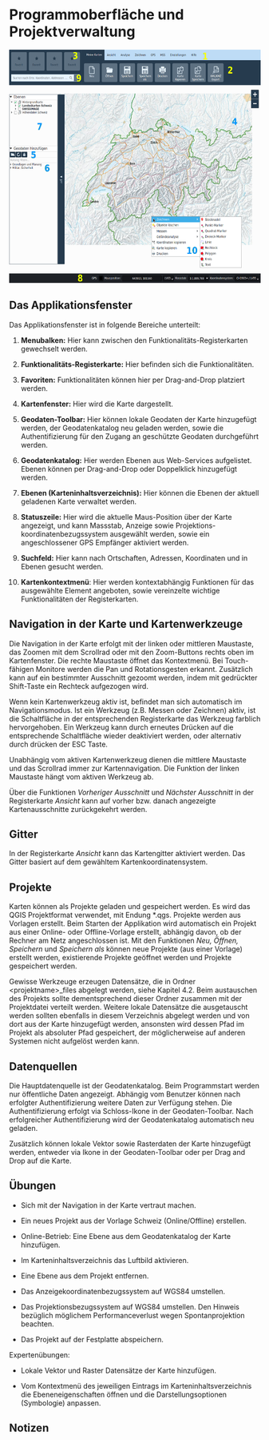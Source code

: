 # Programmoberfläche und Projektverwaltung

<img src="../media/image1.png" width="599" height="466" />

## Das Applikationsfenster

Das Applikationsfenster ist in folgende Bereiche unterteilt:

1.  **Menubalken:** Hier kann zwischen den Funktionalitäts-Registerkarten gewechselt werden.

2.  **Funktionalitäts-Registerkarte:** Hier befinden sich die Funktionalitäten.

3.  **Favoriten:** Funktionalitäten können hier per Drag-and-Drop platziert werden.

4.  **Kartenfenster:** Hier wird die Karte dargestellt.

5.  **Geodaten-Toolbar:** Hier können lokale Geodaten der Karte hinzugefügt werden, der Geodatenkatalog neu geladen werden, sowie die Authentifizierung für den Zugang an geschützte Geodaten durchgeführt werden.

6.  **Geodatenkatalog:** Hier werden Ebenen aus Web-Services aufgelistet. Ebenen können per Drag-and-Drop oder Doppelklick hinzugefügt werden.

7.  **Ebenen (Karteninhaltsverzeichnis):** Hier können die Ebenen der aktuell geladenen Karte verwaltet werden.

8.  **Statuszeile:** Hier wird die aktuelle Maus-Position über der Karte angezeigt, und kann Massstab, Anzeige sowie Projektions-koordinatenbezugssystem ausgewählt werden, sowie ein angeschlossener GPS Empfänger aktiviert werden.

9.  **Suchfeld:** Hier kann nach Ortschaften, Adressen, Koordinaten und in Ebenen gesucht werden.

10. **Kartenkontextmenü**: Hier werden kontextabhängig Funktionen für das ausgewählte Element angeboten, sowie vereinzelte wichtige Funktionalitäten der Registerkarten.

## Navigation in der Karte und Kartenwerkzeuge

Die Navigation in der Karte erfolgt mit der linken oder mittleren Maustaste, das Zoomen mit dem Scrollrad oder mit den Zoom-Buttons rechts oben im Kartenfenster. Die rechte Maustaste öffnet das Kontextmenü. Bei Touch-fähigen Monitore werden die Pan und Rotationsgesten erkannt. Zusätzlich kann auf ein bestimmter Ausschnitt gezoomt werden, indem mit gedrückter Shift-Taste ein Rechteck aufgezogen wird.

Wenn kein Kartenwerkzeug aktiv ist, befindet man sich automatisch im Navigationsmodus. Ist ein Werkzeug (z.B. Messen oder Zeichnen) aktiv, ist die Schaltfläche in der entsprechenden Registerkarte das Werkzeug farblich hervorgehoben. Ein Werkzeug kann durch erneutes Drücken auf die entsprechende Schaltfläche wieder deaktiviert werden, oder alternativ durch drücken der ESC Taste.

Unabhängig vom aktiven Kartenwerkzeug dienen die mittlere Maustaste und das Scrollrad immer zur Kartennavigation. Die Funktion der linken Maustaste hängt vom aktiven Werkzeug ab.

Über die Funktionen *Vorheriger Ausschnitt* und *Nächster Ausschnitt* in der Registerkarte *Ansicht* kann auf vorher bzw. danach angezeigte Kartenausschnitte zurückgekehrt werden.

## Gitter

In der Registerkarte *Ansicht* kann das Kartengitter aktiviert werden. Das Gitter basiert auf dem gewähltem Kartenkoordinatensystem.

## Projekte

Karten können als Projekte geladen und gespeichert werden. Es wird das QGIS Projektformat verwendet, mit Endung \*.qgs. Projekte werden aus Vorlagen erstellt. Beim Starten der Applikation wird automatisch ein Projekt aus einer Online- oder Offline-Vorlage erstellt, abhängig davon, ob der Rechner am Netz angeschlossen ist. Mit den Funktionen *Neu, Öffnen, Speichern* und *Speichern als* können neue Projekte (aus einer Vorlage) erstellt werden, existierende Projekte geöffnet werden und Projekte gespeichert werden.

Gewisse Werkzeuge erzeugen Datensätze, die in Ordner &lt;projektname&gt;\_files abgelegt werden, siehe Kapitel 4.2. Beim austauschen des Projekts sollte dementsprechend dieser Ordner zusammen mit der Projektdatei verteilt werden. Weitere lokale Datensätze die ausgetauscht werden sollten ebenfalls in diesem Verzeichnis abgelegt werden und von dort aus der Karte hinzugefügt werden, ansonsten wird dessen Pfad im Projekt als absoluter Pfad gespeichert, der möglicherweise auf anderen Systemen nicht aufgelöst werden kann.

## Datenquellen

Die Hauptdatenquelle ist der Geodatenkatalog. Beim Programmstart werden nur öffentliche Daten angezeigt. Abhängig vom Benutzer können nach erfolgter Authentifizierung weitere Daten zur Verfügung stehen. Die Authentifizierung erfolgt via Schloss-Ikone in der Geodaten-Toolbar. Nach erfolgreicher Authentifizierung wird der Geodatenkatalog automatisch neu geladen.

Zusätzlich können lokale Vektor sowie Rasterdaten der Karte hinzugefügt werden, entweder via Ikone in der Geodaten-Toolbar oder per Drag and Drop auf die Karte.

## Übungen

-   Sich mit der Navigation in der Karte vertraut machen.

-   Ein neues Projekt aus der Vorlage Schweiz (Online/Offline) erstellen.

-   Online-Betrieb: Eine Ebene aus dem Geodatenkatalog der Karte hinzufügen.

-   Im Karteninhaltsverzeichnis das Luftbild aktivieren.

-   Eine Ebene aus dem Projekt entfernen.

-   Das Anzeigekoordinatenbezugssystem auf WGS84 umstellen.

-   Das Projektionsbezugssystem auf WGS84 umstellen. Den Hinweis bezüglich möglichem Performanceverlust wegen Spontanprojektion beachten.

-   Das Projekt auf der Festplatte abspeichern.

Expertenübungen:

-   Lokale Vektor und Raster Datensätze der Karte hinzufügen.

-   Vom Kontextmenü des jeweiligen Eintrags im Karteninhaltsverzeichnis die Ebeneneigenschaften öffnen und die Darstellungsoptionen (Symbologie) anpassen.

## Notizen

